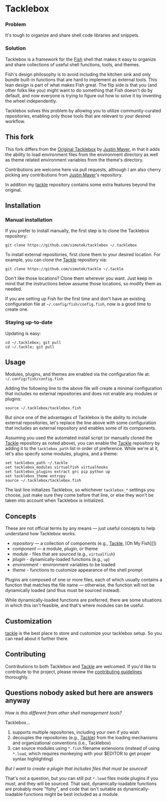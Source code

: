 # Tacklebox

### Problem

It's tough to organize and share shell code libraries and snippets.

### Solution

Tacklebox is a framework for the [Fish][] shell that makes it easy to organize and share collections of useful shell functions, tools, and themes.

Fish's design philosophy is to avoid including the kitchen sink and only bundle built-in functions that are hard to implement as external tools. This lean design is part of what makes Fish great. The flip side is that you (and other folks like you) might want to do something that Fish doesn't do by default, and now everyone is trying to figure out how to solve it by inventing the wheel independently.

Tacklebox solves this problem by allowing you to utilize community-curated repositories, enabling only those tools that are relevant to your desired workflow.

## This fork
This fork differs from the [Original Tacklebox][] by [Justin Mayer][], in that it adds the ability to load environment files from the environment directory as well as theme related environment variables from the theme's directory.

Contributions are welcome here via pull requests, although I am also cherry picking any contributions from [Justin Mayer][]'s repository.

In addition my [tackle][] repository contains some extra features beyond the original.

## Installation

### Manual installation

If you prefer to install manually, the first step is to clone the Tacklebox repository:

    git clone https://github.com/simotek/tacklebox ~/.tacklebox

To install external repositories, first clone them to your desired location. For example, you can clone the [Tackle][] repository via:

    git clone https://github.com/simotek/tackle ~/.tackle

Don't like those locations? Clone them wherever you want. Just keep in mind that the instructions below assume those locations, so modify them as needed.

If you are setting up Fish for the first time and don't have an existing configuration file at `~/.config/fish/config.fish`, now is a good time to create one.

### Staying up-to-date

Updating is easy:

    cd ~/.tacklebox; git pull
    cd ~/.tackle; git pull

## Usage

Modules, plugins, and themes are enabled via the configuration file at: `~/.config/fish/config.fish`

Adding the following line to the above file will create a minimal configuration that includes no external repositories and does not enable any modules or plugins:

    source ~/.tacklebox/tacklebox.fish

But since one of the advantages of Tacklebox is the ability to include external repositories, let's replace the line above with some configuration that includes an external repository and enables some of its components.

Assuming you used the automated install script (or manually cloned the [Tackle][] repository as noted above), you can enable the [Tackle][] repository by adding it to the `tacklebox_path` list in order of preference. While we're at it, let's also specify some modules, plugins, and a theme:

    set tacklebox_path ~/.tackle
    set tacklebox_modules virtualfish virtualhooks
    set tacklebox_plugins extract grc pip python up
    set tacklebox_theme entropy
    source ~/.tacklebox/tacklebox.fish

The last line initializes Tacklebox, so whichever `tacklebox_*` settings you choose, just make sure they come before that line, or else they won't be taken into account when Tacklebox is initialized.

## Concepts

These are not official terms by any means — just useful concepts to help understand how Tacklebox works.

* *repository* — a collection of components (e.g., [Tackle][], [Oh My Fish][])
* *component* — a module, plugin, or theme
* *module* - files that are *sourced* (e.g., `virtualfish`)
* *plugin* - dynamically-loaded functions (e.g., `up`)
* *environment* - environment variables to be loaded
* *theme* - functions to customize appearance of the shell prompt

Plugins are composed of one or more files, each of which usually contains a function that matches the file name — otherwise, the function will not be dynamically loaded (and thus must be sourced instead).

While dynamically-loaded functions are preferred, there are some situations in which this isn't feasible, and that's where modules can be useful.

## Customization

[tackle][] is the best place to store and customize your tacklebox setup. So you can read about it further there.

## Contributing

Contributions to both Tacklebox and [Tackle][] are welcomed. If you'd like to contribute to the project, please review the [contributing guidelines][] thoroughly.

## Questions nobody asked but here are answers anyway

_How is this different from other shell management tools?_

Tacklebox…

1. supports multiple repositories, including your own if you wish
1. decouples the repositories (e.g., [Tackle][]) from the loading mechanisms and organizational conventions (i.e., Tacklebox)
1. can source modules using `*.fish` filename extensions (instead of using `*.load`, which requires monkeying with your $EDITOR to get proper syntax highlighting)

_But I want to create a plugin that includes files that must be sourced!_

That's not a question, but you can still put `*.load` files inside plugins if you must, and they will be sourced. That said, dynamically-loadable functions are probably more "fishy", and code that isn't suitable as dynamically-loadable functions might be best included as a module.

[Fish]: http://fishshell.com/
[contributing guidelines]: https://github.com/justinmayer/tacklebox/blob/master/Contributing.md
[Original Tacklebox]: https://github.com/justinmayer/tacklebox
[Tackle]: https://github.com/simotek/tackle
[Justin Mayer]: http://justinmayer.com/
